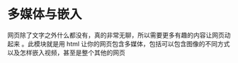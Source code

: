 # 多媒体与嵌入

网页除了文字之外什么都没有，真的非常无聊，所以需要更多有趣的内容让网页动起来
。此模块就是用 html 让你的网页包含多媒体，包括可以包含图像的不同方式以及怎样嵌入视频，甚至是整个其他的网页
